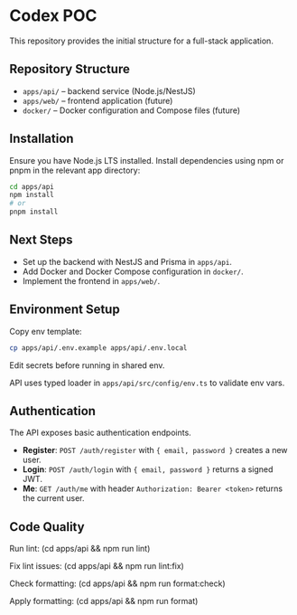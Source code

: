 # Codex POC

This repository provides the initial structure for a full-stack application.

## Repository Structure

- `apps/api/` – backend service (Node.js/NestJS)
- `apps/web/` – frontend application (future)
- `docker/` – Docker configuration and Compose files (future)

## Installation

Ensure you have Node.js LTS installed. Install dependencies using npm or pnpm in the relevant app directory:

```bash
cd apps/api
npm install
# or
pnpm install
```

## Next Steps

- Set up the backend with NestJS and Prisma in `apps/api`.
- Add Docker and Docker Compose configuration in `docker/`.
- Implement the frontend in `apps/web/`.

## Environment Setup

Copy env template:

```bash
cp apps/api/.env.example apps/api/.env.local
```

Edit secrets before running in shared env.

API uses typed loader in `apps/api/src/config/env.ts` to validate env vars.

## Authentication

The API exposes basic authentication endpoints.

- **Register**: `POST /auth/register` with `{ email, password }` creates a new user.
- **Login**: `POST /auth/login` with `{ email, password }` returns a signed JWT.
- **Me**: `GET /auth/me` with header `Authorization: Bearer <token>` returns the current user.

## Code Quality

Run lint: (cd apps/api && npm run lint)

Fix lint issues: (cd apps/api && npm run lint:fix)

Check formatting: (cd apps/api && npm run format:check)

Apply formatting: (cd apps/api && npm run format)


